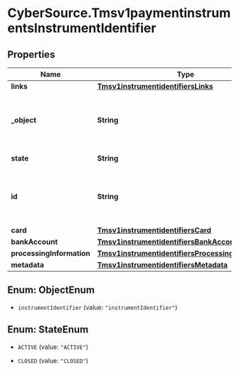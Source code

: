 # CyberSource.Tmsv1paymentinstrumentsInstrumentIdentifier

## Properties
Name | Type | Description | Notes
------------ | ------------- | ------------- | -------------
**links** | [**Tmsv1instrumentidentifiersLinks**](Tmsv1instrumentidentifiersLinks.md) |  | [optional] 
**_object** | **String** | Describes type of token. For example: customer, paymentInstrument or instrumentIdentifier. | [optional] 
**state** | **String** | Current state of the token. | [optional] 
**id** | **String** | The id of the existing instrument identifier to be linked to the newly created payment instrument. | [optional] 
**card** | [**Tmsv1instrumentidentifiersCard**](Tmsv1instrumentidentifiersCard.md) |  | [optional] 
**bankAccount** | [**Tmsv1instrumentidentifiersBankAccount**](Tmsv1instrumentidentifiersBankAccount.md) |  | [optional] 
**processingInformation** | [**Tmsv1instrumentidentifiersProcessingInformation**](Tmsv1instrumentidentifiersProcessingInformation.md) |  | [optional] 
**metadata** | [**Tmsv1instrumentidentifiersMetadata**](Tmsv1instrumentidentifiersMetadata.md) |  | [optional] 


<a name="ObjectEnum"></a>
## Enum: ObjectEnum


* `instrumentIdentifier` (value: `"instrumentIdentifier"`)




<a name="StateEnum"></a>
## Enum: StateEnum


* `ACTIVE` (value: `"ACTIVE"`)

* `CLOSED` (value: `"CLOSED"`)




